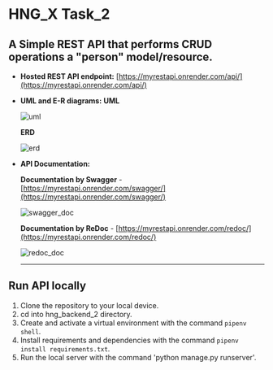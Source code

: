 # HNG_X Task_2
## A Simple REST API that performs CRUD operations a "person" model/resource.

- **Hosted REST API endpoint:** [https://myrestapi.onrender.com/api/](https://myrestapi.onrender.com/api/)

- **UML and E-R diagrams:**
  **UML**
  
  ![uml](https://github.com/Gerald-TM/HNG_X_BACKEND_2/assets/105176000/c062dacf-a937-4728-b5a0-4b28345ac5f2)

  **ERD**
  
  ![erd](https://github.com/Gerald-TM/HNG_X_BACKEND_2/assets/105176000/c767bd5e-258a-4c5c-94be-294abe28309a)

- **API Documentation:**
  
  **Documentation by Swagger** - [https://myrestapi.onrender.com/swagger/](https://myrestapi.onrender.com/swagger/)
  
  ![swagger_doc](https://github.com/Gerald-TM/HNG_X_BACKEND_2/assets/105176000/5e98fa36-ddb1-44df-8c93-20fb31d65578)

  **Documentation by ReDoc** - [https://myrestapi.onrender.com/redoc/](https://myrestapi.onrender.com/redoc/)
  
  ![redoc_doc](https://github.com/Gerald-TM/HNG_X_BACKEND_2/assets/105176000/5af81025-9408-44b2-8290-5bdabdfa1dea)

  ---
  
## Run API locally
1. Clone the repository to your local device.
2. cd into hng_backend_2 directory.
3. Create and activate a virtual environment with the command  `pipenv shell`.
4. Install requirements and dependencies with the command `pipenv install requirements.txt`.
5. Run the local server with the command 'python manage.py runserver'.
  
  




